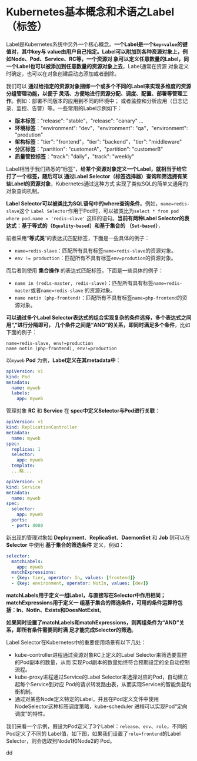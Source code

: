 Kubernetes基本概念和术语之Label（标签）
================================================================================
Label是Kubernetes系统中另外一个核心概念。**一个Label是一个`key=value`的键值对，其中key与
value由用户自己指定。Label可以附加到各种资源对象上，例如Node、Pod、Service、RC等，一个资源对
象可以定义任意数量的Label，同一个Label也可以被添加到任意数量的资源对象上去**，Label通常在资源
对象定义时确定，也可以在对象创建后动态添加或者删除。

我们可以 **通过给指定的资源对象捆绑一个或多个不同的Label来实现多维度的资源分组管理功能，以便于
灵活、方便地进行资源分配、调度、配置、部署等管理工作**。例如：部署不同版本的应用到不同的环境中；
或者监控和分析应用（日志记录、监控、告警）等。一些常用的Label示例如下：
+ **版本标签**："release": "stable"，"release": "canary" ...
+ **环境标签**："environment": "dev"，"environment": "qa"，"environment": "prodution"
+ **架构标签**："tier": "frontend"，"tier": "backend"，"tier": "middleware"
+ **分区标签**："partition": "customerA"，"partition": "customerB"
+ **质量管控标签**："track": "daily"，"track": "weekly"

Label相当于我们熟悉的“标签”，**给某个资源对象定义一个Label，就相当于给它打了一个标签，随后可以
通过Label Selector（标签选择器）查询和筛选拥有某些Label的资源对象**，Kubernetes通过这种方式
实现了类似SQL的简单又通用的对象查询机制。

**Label Selector可以被类比为SQL语句中的where查询条件**。例如，`name=redis-slave`这个
`Label Selector`作用于Pod时，可以被类比为`select * from pod where pod.name = 'redis-slave'`
这样的语句。**当前有两种Label Selector的表达式：基于等式的（`Equality-based`）和基于集合的
（`Set-based`）**，

前者采用“**等式类**”的表达式匹配标签，下面是一些具体的例子：
+ `name=redis-slave`：匹配所有具有标签`name=redis-slave`的资源对象。
+ `env != production`：匹配所有不具有标签`env=prodution`的资源对象。

而后者则使用 **集合操作** 的表达式匹配标签，下面是一些具体的例子：
+ `name in (redis-master, redis-slave)`：匹配所有具有标签`name=redis-master`或者`name=redis-slave`
的资源对象。
+ `name notin (php-frontend)`：匹配所有不具有标签`name=php-frontend`的资源对象。

**可以通过多个Label Selector表达式的组合实现复杂的条件选择，多个表达式之间用“,”进行分隔即可，
几个条件之间是“AND”的关系，即同时满足多个条件**，比如下面的例子：
```
name=redis-slave, env!=production
name notin (php-frontend), env!=production
```
以`myweb` **Pod** 为例，**Label定义在其metadata中**：
```yaml
apiVersion: v1
kind: Pod
metadata:
  name: myweb
  labels:
    app: myweb
```
管理对象 **RC** 和 **Service** 在 **spec中定义Selector与Pod进行关联**：
```yaml
apiVersion: v1
kind: ReplicationController
metadata:
  name: myweb
spec:
  replicas: 1
  selector:
    app: myweb
  template:
  ...略...
```
```yaml
apiVersion: v1
kind: Service
metadata:
  name: myweb
spec:
  selector:
    app: myweb
  ports:
  - port: 8080
```
新出现的管理对象如 **Deployment**、**ReplicaSet**、**DaemonSet** 和 **Job** 则可以在
**Selector** 中使用 **基于集合的筛选条件** 定义，例如：
```yaml
selector:
  matchLabels:
    app: myweb
  matchExpressions:
  - {key: tier, operator: In, values: [frontend]}
  - {key: environment, operator: NotIn, values: [dev]}
```
**matchLabels用于定义一组Label，与直接写在Selector中作用相同；matchExpressions用于定义一
组基于集合的筛选条件，可用的条件运算符包括：In、NotIn、Exists和DoesNotExist**。

**如果同时设置了matchLabels和matchExpressions，则两组条件为“AND”关系，即所有条件需要同时满
足才能完成Selector的筛选**。

Label Selector在Kubernetes中的重要使用场景有以下几处：
+ kube-controller进程通过资源对象RC上定义的Label Selector来筛选要监控的Pod副本的数量，从而
实现Pod副本的数量始终符合预期设定的全自动控制流程。
+ kube-proxy进程通过Service的Label Selector来选择对应的Pod，自动建立起每个Service到对应
Pod的请求转发路由表，从而实现Service的智能负载均衡机制。
+ 通过对某些Node定义特定的Label，并且在Pod定义文件中使用NodeSelector这种标签调度策略，kube-scheduler
进程可以实现Pod“定向调度”的特性。

我们来看一个示例，假设为Pod定义了3个Label：`release`、`env`、`role`，不同的Pod定义了不同的
Label值，如下图，如果我们设置了`role=frontend`的Label Selector，则会选取到Node1和Node2的
Pod。











































dd
